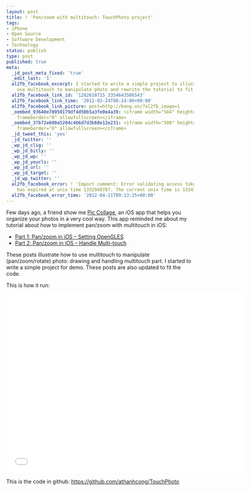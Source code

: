 ```yaml
---
layout: post
title: ! 'Pan/zoom with multitouch: TouchPhoto project'
tags:
- iPhone
- Open Source
- Software Development
- Technology
status: publish
type: post
published: true
meta:
  _jd_post_meta_fixed: 'true'
  _edit_last: '1'
  al2fb_facebook_excerpt: I started to write a simple project to illustrate how to
    use multitouch to manipulate photo and rewrite the tutorial to fit the code.
  al2fb_facebook_link_id: '1282610715_3354643506543'
  al2fb_facebook_link_time: '2012-02-24T08:24:00+00:00'
  al2fb_facebook_link_picture: post=http://kong.vn/?al2fb_image=1
  _oembed_93640e78950179df4d50b5a3fe0e4a39: <iframe width="584" height="438" src="http://www.youtube.com/embed/N7Q2-vJslQ8?fs=1&feature=oembed"
    frameborder="0" allowfullscreen></iframe>
  _oembed_37b72e600a5204c466d7d3b68e12e231: <iframe width="500" height="375" src="http://www.youtube.com/embed/N7Q2-vJslQ8?fs=1&feature=oembed"
    frameborder="0" allowfullscreen></iframe>
  _jd_tweet_this: 'yes'
  _jd_twitter: ''
  _wp_jd_clig: ''
  _wp_jd_bitly: ''
  _wp_jd_wp: ''
  _wp_jd_yourls: ''
  _wp_jd_url: ''
  _wp_jd_target: ''
  _jd_wp_twitter: ''
  al2fb_facebook_error: ! 'Import comment: Error validating access token: Session
    has expired at unix time 1332949787. The current unix time is 1334135605.'
  al2fb_facebook_error_time: '2012-04-11T09:13:25+00:00'
---
```

Few days ago, a friend show me <a href="http://pic-collage.com" target="_blank">Pic Collage</a>, an iOS app that helps you organize your photos in a very cool way. This app reminded me about my tutorial about how to implement pan/zoom with multitouch in iOS:

 -  [Part 1: Pan/zoom in iOS – Setting OpenGLES](/ios-pan-zoom-1-opengles/)
 -  [Part 2: Pan/zoom in iOS – Handle Multi-touch](/ios-pan-zoom-2-multitouch/)

These posts illustrate how to use multitouch to manipulate (pan/zoom/rotate) photo: drawing and handling multitouch part. I started to write a simple project for demo. These posts are also updated to fit the code.

This is how it run:

<iframe width="640" height="480" src="//www.youtube.com/embed/N7Q2-vJslQ8" frameborder="0" allowfullscreen></iframe>

This is the code in github: <a href="https://github.com/athanhcong/TouchPhoto" target="_blank">https://github.com/athanhcong/TouchPhoto</a>

